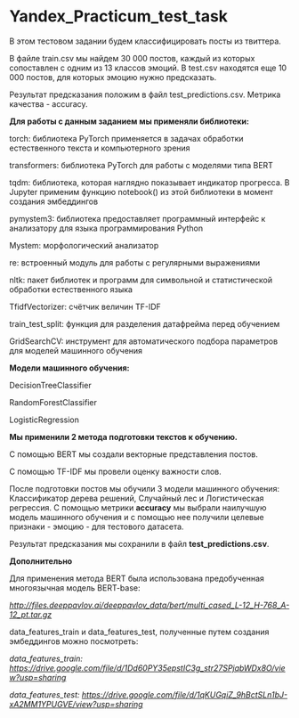 # Yandex_Practicum_test_task

В этом тестовом задании будем классифицировать посты из твиттера.

В файле train.csv мы найдем 30 000 постов, каждый из которых сопоставлен с одним из 13 классов эмоций.
В test.csv находятся еще 10 000 постов, для которых эмоцию нужно предсказать.

Результат предсказания положим в файл test_predictions.csv.
Метрика качества - accuracy.

**Для работы с данным заданием мы применяли библиотеки:**

 torch: библиотека PyTorch применяется в задачах обработки естественного текста и компьютерного зрения
 
 transformers: библиотека PyTorch для работы с моделями типа BERT
 
 tqdm: библиотека, которая наглядно показывает индикатор прогресса. В Jupyter применим функцию notebook() из этой библиотеки в момент создания эмбеддингов
 
 pymystem3: библиотека предоставляет программный интерфейс к анализатору для языка программирования Python
 
 Mystem: морфологический анализатор
 
 re: встроенный модуль для работы с регулярными выражениями
 
 nltk: пакет библиотек и программ для символьной и статистической обработки естественного языка
 
 TfidfVectorizer: счётчик величин TF-IDF
 
 train_test_split: функция для разделения датафрейма перед обучением
 
 GridSearchCV: инструмент для автоматического подбора параметров для моделей машинного обучения

**Модели машинного обучения:**

 DecisionTreeClassifier
 
 RandomForestClassifier
 
 LogisticRegression

**Мы применили 2 метода подготовки текстов к обучению.**

С помощью BERT мы создали векторные представления постов.

С помощью TF-IDF мы провели оценку важности слов.

После подготовки постов мы обучили 3 модели машинного обучения: Классификатор дерева решений, Случайный лес и Логистическая регрессия.
С помощью метрики **accuracy** мы выбрали наилучшую модель машинного обучения и с помощью нее получили целевые признаки - эмоцию - для тестового датасета.

Результат предсказания мы сохранили в файл **test_predictions.csv**.

**Дополнительно**

Для применения метода BERT была использована предобученная многоязычная модель BERT-base:

  *http://files.deeppavlov.ai/deeppavlov_data/bert/multi_cased_L-12_H-768_A-12_pt.tar.gz*

data_features_train и data_features_test, полученные путем создания эмбеддингов можно посмотреть:

  *data_features_train: https://drive.google.com/file/d/1Dd60PY35epstIC3g_str27SPjqbWDx8O/view?usp=sharing*
  
  *data_features_test: https://drive.google.com/file/d/1qKUGqiZ_9hBctSLn1bJ-xA2MM1YPUGVE/view?usp=sharing*
